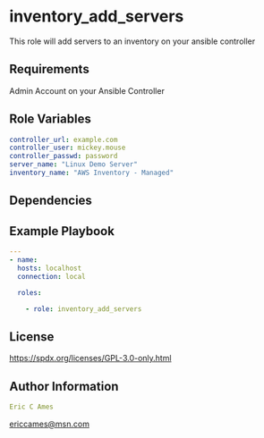 inventory_add_servers
=========

This role will add servers to an inventory on your ansible controller

Requirements
------------

Admin Account on your Ansible Controller

Role Variables
--------------
```yaml
controller_url: example.com
controller_user: mickey.mouse
controller_passwd: password
server_name: "Linux Demo Server"
inventory_name: "AWS Inventory - Managed"
```
Dependencies
------------

Example Playbook
----------------
```yaml
---
- name:
  hosts: localhost
  connection: local

  roles:

    - role: inventory_add_servers
```
License
-------

https://spdx.org/licenses/GPL-3.0-only.html

Author Information
------------------
```yaml
Eric C Ames
```
ericcames@msn.com